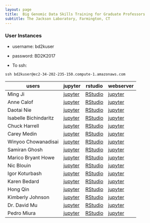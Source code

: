 ```yaml
---
layout: page
title:  Big Genomic Data Skills Training for Graduate Professors
subtitle: The Jackson Laboratory, Farmington, CT
---
```


### User Instances

- username: bd2kuser
- password: BD2K2017

- To ssh: 
```
ssh bd2kuser@ec2-34-202-235-150.compute-1.amazonaws.com
```
| users                 | jupyter                               | rstudio                               | webserver                        |
|-----------------------|---------------------------------------|---------------------------------------|----------------------------------|
| Ming Ji               | [jupyter](http://107.21.67.222:8888)  | [RStudio](http://107.21.67.222:8787)  | [jupyter](http://107.21.67.222)  |
| Anne Calof            | [jupyter](http://34.224.174.94:8888)  | [RStudio](http://34.224.174.94:8787)  | [jupyter](http://34.224.174.94)  |
| Daotai Nie            | [jupyter](http://54.174.125.80:8888)  | [RStudio](http://54.174.125.80:8787)  | [jupyter](http://54.174.125.80)  |
| Isabelle Bichindaritz | [jupyter](http://34.207.207.147:8888) | [RStudio](http://34.207.207.147:8787) | [jupyter](http://34.207.207.147) |
| Chuck Harrell         | [jupyter](http://54.175.139.130:8888) | [RStudio](http://54.175.139.130:8787) | [jupyter](http://54.175.139.130) |
| Carey Medin           | [jupyter](http://52.91.15.153:8888)   | [RStudio](http://52.91.15.153:8787)   | [jupyter](http://52.91.15.153)   |
| Winyoo Chowanadisai   | [jupyter](http://34.224.156.53:8888)  | [RStudio](http://34.224.156.53:8787)  | [jupyter](http://34.224.156.53)  |
| Samiran Ghosh         | [jupyter](http://34.207.146.211:8888) | [RStudio](http://34.207.146.211:8787) | [jupyter](http://34.207.146.211) |
| Marico Bryant Howe    | [jupyter](http://54.90.239.248:8888)  | [RStudio](http://54.90.239.248:8787)  | [jupyter](http://54.90.239.248)  |
| Nic Blouin            | [jupyter](http://34.201.100.106:8888) | [RStudio](http://34.201.100.106:8787) | [jupyter](http://34.201.100.106) |
| Igor Koturbash        | [jupyter](http://54.89.140.3:8888)    | [RStudio](http://54.89.140.3:8787)    | [jupyter](http://54.89.140.3)    |
| Karen Bedard          | [jupyter](http://34.202.231.119:8888) | [RStudio](http://34.202.231.119:8787) | [jupyter](http://34.202.231.119) |
| Hong Qin              | [jupyter](http://34.224.216.90:8888)  | [RStudio](http://34.224.216.90:8787)  | [jupyter](http://34.224.216.90)  |
| Kimberly Johnson      | [jupyter](http://52.201.246.78:8888)  | [RStudio](http://52.201.246.78:8787)  | [jupyter](http://52.201.246.78)  |
| Dr. David Mu          | [jupyter](http://34.201.82.71:8888)   | [RStudio](http://34.201.82.71:8787)   | [jupyter](http://34.201.82.71)   |
| Pedro Miura           | [jupyter](http://52.54.151.231:8888)  | [RStudio](http://52.54.151.231:8787)  | [jupyter](http://52.54.151.231)  |
